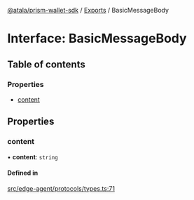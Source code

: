 [@atala/prism-wallet-sdk](../README.md) / [Exports](../modules.md) / BasicMessageBody

# Interface: BasicMessageBody

## Table of contents

### Properties

- [content](BasicMessageBody.md#content)

## Properties

### content

• **content**: `string`

#### Defined in

[src/edge-agent/protocols/types.ts:71](https://github.com/input-output-hk/atala-prism-wallet-sdk-ts/blob/a3fc2aa/src/edge-agent/protocols/types.ts#L71)
